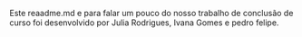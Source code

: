 Este reaadme.md e para falar um pouco do nosso trabalho de conclusão de curso foi desenvolvido por Julia Rodrigues, Ivana Gomes e pedro felipe.
